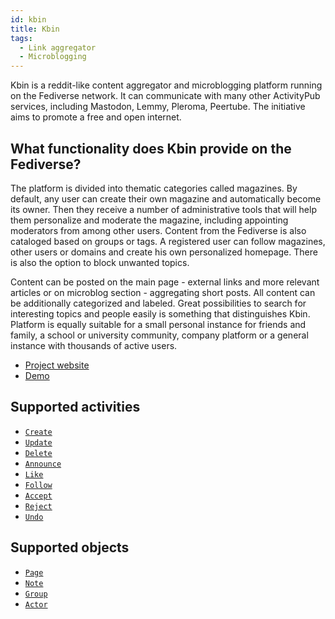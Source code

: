 ```yaml
---
id: kbin
title: Kbin
tags:
  - Link aggregator
  - Microblogging
---
```


Kbin is a reddit-like content aggregator and microblogging platform running on the Fediverse network. It can
communicate with many other ActivityPub services, including Mastodon, Lemmy, Pleroma, Peertube. The initiative aims to
promote a free and open internet.

## What functionality does Kbin provide on the Fediverse?

The platform is divided into thematic categories called magazines. By default, any user can create their own magazine
and automatically become its owner. Then they receive a number of administrative tools that will help them personalize
and moderate the magazine, including appointing moderators from among other users. Content from the Fediverse is also
cataloged based on groups or tags. A registered user can follow magazines, other users or domains and create his own
personalized homepage. There is also the option to block unwanted topics.

Content can be posted on the main page - external links and more relevant articles or on microblog section - aggregating
short posts. All content can be additionally categorized and labeled. Great possibilities to search for interesting
topics and people easily is something that distinguishes Kbin. Platform is equally suitable for a small personal
instance for friends and family, a school or university community, company platform or a general instance with thousands
of active users.

- [Project website](https://kbin.pub)
- [Demo](https://dev.karab.in/m/fediverse)

## Supported activities

- [`Create`](activities/create)
- [`Update`](activities/update)
- [`Delete`](activities/delete)
- [`Announce`](activities/announce)
- [`Like`](activities/like)
- [`Follow`](activities/follow)
- [`Accept`](activities/accept)
- [`Reject`](activities/reject)
- [`Undo`](activities/undo)

## Supported objects

- [`Page`](objects/page)
- [`Note`](objects/note)
- [`Group`](objects/group)
- [`Actor`](objects/actor)